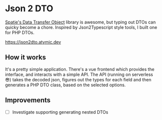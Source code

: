# Json 2 DTO

[Spatie's Data Transfer Object](https://github.com/spatie/data-transfer-object) library is awesome, but typing out DTOs
can quicky become a chore. Inspired by Json2Typescript style tools, I built one for PHP DTOs.

https://json2dto.atymic.dev

## How it works

It's a pretty simple application. There's a vue frontend which provides the interface, and interacts with a simple API.
The API (running on serverless 😎) takes the decoded json, figures out the types for each field and then generates
a PHP DTO class, based on the selected options.

## Improvements

- [ ] Investigate supporting generating nested DTOs
